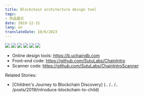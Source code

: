 ```yaml
---
title: Blockchain architecture design tool
tags:
- 作品展示
date: 2019-12-31
lang: en
translateDate: 10/6/2023
---
```


![](1.jpg)
![](2.jpg)
![](3.jpg)
![](4.jpg)
![](5.jpg)
![](6.jpg)

- Online design tools: https://b.uchaindb.com
- Front-end code: https://github.com/SutuLabs/ChainIntro
- Scanner code: https://github.com/SutuLabs/ChainIntroScanner

Related Stories:

- [Children's Journey to Blockchain Discovery] (.. /.. /.. /posts/2019/introduce-blockchain-to-child)